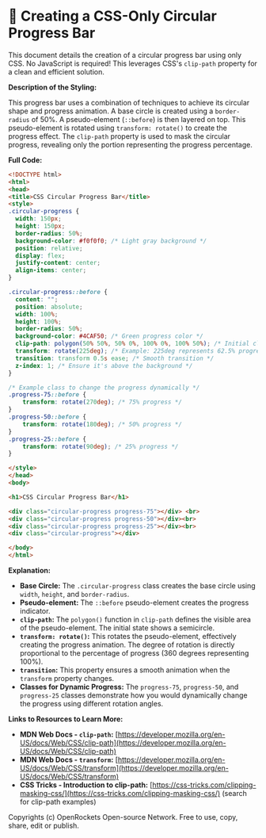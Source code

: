 # 🐞 Creating a CSS-Only Circular Progress Bar


This document details the creation of a circular progress bar using only CSS.  No JavaScript is required! This leverages CSS's `clip-path` property for a clean and efficient solution.

**Description of the Styling:**

This progress bar uses a combination of techniques to achieve its circular shape and progress animation. A base circle is created using a `border-radius` of 50%. A pseudo-element (`::before`) is then layered on top. This pseudo-element is rotated using `transform: rotate()` to create the progress effect.  The `clip-path` property is used to mask the circular progress, revealing only the portion representing the progress percentage.

**Full Code:**

```html
<!DOCTYPE html>
<html>
<head>
<title>CSS Circular Progress Bar</title>
<style>
.circular-progress {
  width: 150px;
  height: 150px;
  border-radius: 50%;
  background-color: #f0f0f0; /* Light gray background */
  position: relative;
  display: flex;
  justify-content: center;
  align-items: center;
}

.circular-progress::before {
  content: "";
  position: absolute;
  width: 100%;
  height: 100%;
  border-radius: 50%;
  background-color: #4CAF50; /* Green progress color */
  clip-path: polygon(50% 50%, 50% 0%, 100% 0%, 100% 50%); /* Initial clip path */
  transform: rotate(225deg); /* Example: 225deg represents 62.5% progress (225/360 * 100) */
  transition: transform 0.5s ease; /* Smooth transition */
  z-index: 1; /* Ensure it's above the background */
}

/* Example class to change the progress dynamically */
.progress-75::before {
    transform: rotate(270deg); /* 75% progress */
}
.progress-50::before {
    transform: rotate(180deg); /* 50% progress */
}
.progress-25::before {
    transform: rotate(90deg); /* 25% progress */
}

</style>
</head>
<body>

<h1>CSS Circular Progress Bar</h1>

<div class="circular-progress progress-75"></div> <br>
<div class="circular-progress progress-50"></div><br>
<div class="circular-progress progress-25"></div><br>
<div class="circular-progress"></div>

</body>
</html>
```

**Explanation:**

* **Base Circle:** The `.circular-progress` class creates the base circle using `width`, `height`, and `border-radius`.
* **Pseudo-element:** The `::before` pseudo-element creates the progress indicator.
* **`clip-path`:**  The `polygon()` function in `clip-path` defines the visible area of the pseudo-element.  The initial state shows a semicircle.
* **`transform: rotate()`:** This rotates the pseudo-element, effectively creating the progress animation.  The degree of rotation is directly proportional to the percentage of progress (360 degrees representing 100%).
* **`transition`:** This property ensures a smooth animation when the `transform` property changes.
* **Classes for Dynamic Progress:** The `progress-75`, `progress-50`, and `progress-25` classes demonstrate how you would dynamically change the progress using different rotation angles.


**Links to Resources to Learn More:**

* **MDN Web Docs - `clip-path`:** [https://developer.mozilla.org/en-US/docs/Web/CSS/clip-path](https://developer.mozilla.org/en-US/docs/Web/CSS/clip-path)
* **MDN Web Docs - `transform`:** [https://developer.mozilla.org/en-US/docs/Web/CSS/transform](https://developer.mozilla.org/en-US/docs/Web/CSS/transform)
* **CSS Tricks - Introduction to clip-path:** [https://css-tricks.com/clipping-masking-css/](https://css-tricks.com/clipping-masking-css/) (search for clip-path examples)


Copyrights (c) OpenRockets Open-source Network. Free to use, copy, share, edit or publish.

